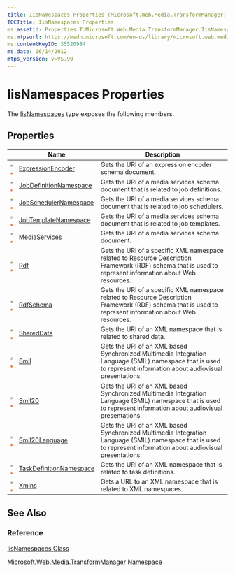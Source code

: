 ```yaml
---
title: IisNamespaces Properties (Microsoft.Web.Media.TransformManager)
TOCTitle: IisNamespaces Properties
ms:assetid: Properties.T:Microsoft.Web.Media.TransformManager.IisNamespaces
ms:mtpsurl: https://msdn.microsoft.com/en-us/library/microsoft.web.media.transformmanager.iisnamespaces_properties(v=VS.90)
ms:contentKeyID: 35520984
ms.date: 06/14/2012
mtps_version: v=VS.90
---
```


# IisNamespaces Properties

The [IisNamespaces](iisnamespaces-class-microsoft-web-media-transformmanager.md) type exposes the following members.

## Properties

||Name|Description|
|--- |--- |--- |
|![Public property](images/Hh125762.pubproperty(en-us,VS.90).gif "Public property")![Static member](images/Hh125771.static(en-us,VS.90).gif "Static member")|[ExpressionEncoder](iisnamespaces-expressionencoder-property-microsoft-web-media-transformmanager.md)|Gets the URI of an expression encoder schema document.|
|![Public property](images/Hh125762.pubproperty(en-us,VS.90).gif "Public property")![Static member](images/Hh125771.static(en-us,VS.90).gif "Static member")|[JobDefinitionNamespace](iisnamespaces-jobdefinitionnamespace-property-microsoft-web-media-transformmanager.md)|Gets the URI of a media services schema document that is related to job definitions.|
|![Public property](images/Hh125762.pubproperty(en-us,VS.90).gif "Public property")![Static member](images/Hh125771.static(en-us,VS.90).gif "Static member")|[JobSchedulerNamespace](iisnamespaces-jobschedulernamespace-property-microsoft-web-media-transformmanager.md)|Gets the URI of a media services schema document that is related to job schedulers.|
|![Public property](images/Hh125762.pubproperty(en-us,VS.90).gif "Public property")![Static member](images/Hh125771.static(en-us,VS.90).gif "Static member")|[JobTemplateNamespace](iisnamespaces-jobtemplatenamespace-property-microsoft-web-media-transformmanager.md)|Gets the URI of a media services schema document that is related to job templates.|
|![Public property](images/Hh125762.pubproperty(en-us,VS.90).gif "Public property")![Static member](images/Hh125771.static(en-us,VS.90).gif "Static member")|[MediaServices](iisnamespaces-mediaservices-property-microsoft-web-media-transformmanager.md)|Gets the URI of a media services schema document.|
|![Public property](images/Hh125762.pubproperty(en-us,VS.90).gif "Public property")![Static member](images/Hh125771.static(en-us,VS.90).gif "Static member")|[Rdf](iisnamespaces-rdf-property-microsoft-web-media-transformmanager.md)|Gets the URI of a specific XML namespace related to Resource Description Framework (RDF) schema that is used to represent information about Web resources.|
|![Public property](images/Hh125762.pubproperty(en-us,VS.90).gif "Public property")![Static member](images/Hh125771.static(en-us,VS.90).gif "Static member")|[RdfSchema](iisnamespaces-rdfschema-property-microsoft-web-media-transformmanager.md)|Gets the URI of a specific XML namespace related to Resource Description Framework (RDF) schema that is used to represent information about Web resources.|
|![Public property](images/Hh125762.pubproperty(en-us,VS.90).gif "Public property")![Static member](images/Hh125771.static(en-us,VS.90).gif "Static member")|[SharedData](iisnamespaces-shareddata-property-microsoft-web-media-transformmanager.md)|Gets the URI of an XML namespace that is related to shared data.|
|![Public property](images/Hh125762.pubproperty(en-us,VS.90).gif "Public property")![Static member](images/Hh125771.static(en-us,VS.90).gif "Static member")|[Smil](iisnamespaces-smil-property-microsoft-web-media-transformmanager.md)|Gets the URI of an XML based Synchronized Multimedia Integration Language (SMIL) namespace that is used to represent information about audiovisual presentations.|
|![Public property](images/Hh125762.pubproperty(en-us,VS.90).gif "Public property")![Static member](images/Hh125771.static(en-us,VS.90).gif "Static member")|[Smil20](iisnamespaces-smil20-property-microsoft-web-media-transformmanager.md)|Gets the URI of an XML based Synchronized Multimedia Integration Language (SMIL) namespace that is used to represent information about audiovisual presentations.|
|![Public property](images/Hh125762.pubproperty(en-us,VS.90).gif "Public property")![Static member](images/Hh125771.static(en-us,VS.90).gif "Static member")|[Smil20Language](iisnamespaces-smil20language-property-microsoft-web-media-transformmanager.md)|Gets the URI of an XML based Synchronized Multimedia Integration Language (SMIL) namespace that is used to represent information about audiovisual presentations.|
|![Public property](images/Hh125762.pubproperty(en-us,VS.90).gif "Public property")![Static member](images/Hh125771.static(en-us,VS.90).gif "Static member")|[TaskDefinitionNamespace](iisnamespaces-taskdefinitionnamespace-property-microsoft-web-media-transformmanager.md)|Gets the URI of an XML namespace that is related to task definitions.|
|![Public property](images/Hh125762.pubproperty(en-us,VS.90).gif "Public property")![Static member](images/Hh125771.static(en-us,VS.90).gif "Static member")|[Xmlns](iisnamespaces-xmlns-property-microsoft-web-media-transformmanager.md)|Gets a URL to an XML namespace that is related to XML namespaces.|

## See Also

### Reference

[IisNamespaces Class](iisnamespaces-class-microsoft-web-media-transformmanager.md)

[Microsoft.Web.Media.TransformManager Namespace](microsoft-web-media-transformmanager-namespace.md)

